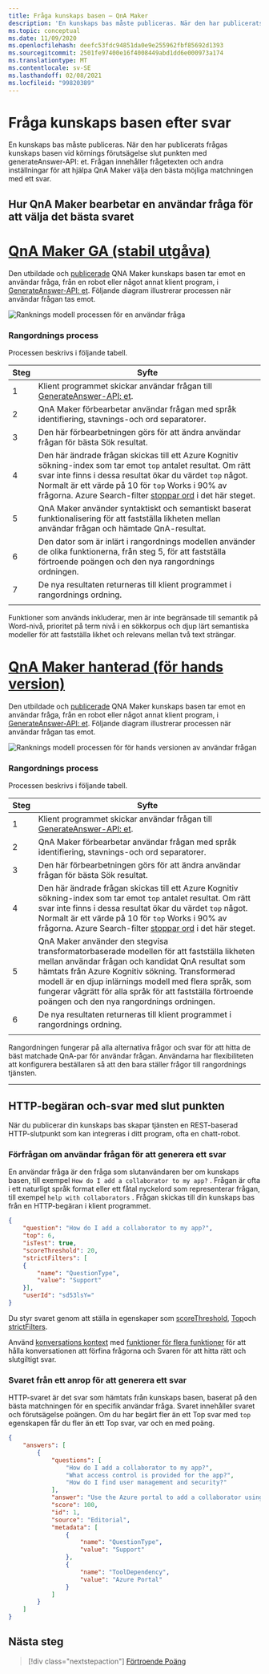 ```yaml
---
title: Fråga kunskaps basen – QnA Maker
description: 'En kunskaps bas måste publiceras. När den har publicerats frågas kunskaps basen vid körnings förutsägelse slut punkten med generateAnswer-API: et.'
ms.topic: conceptual
ms.date: 11/09/2020
ms.openlocfilehash: deefc53fdc94851da0e9e255962fbf85692d1393
ms.sourcegitcommit: 2501fe97400e16f4008449abd1dd6e000973a174
ms.translationtype: MT
ms.contentlocale: sv-SE
ms.lasthandoff: 02/08/2021
ms.locfileid: "99820389"
---
```

# <a name="query-the-knowledge-base-for-answers"></a>Fråga kunskaps basen efter svar

En kunskaps bas måste publiceras. När den har publicerats frågas kunskaps basen vid körnings förutsägelse slut punkten med generateAnswer-API: et. Frågan innehåller frågetexten och andra inställningar för att hjälpa QnA Maker välja den bästa möjliga matchningen med ett svar.

## <a name="how-qna-maker-processes-a-user-query-to-select-the-best-answer"></a>Hur QnA Maker bearbetar en användar fråga för att välja det bästa svaret

# <a name="qna-maker-ga-stable-release"></a>[QnA Maker GA (stabil utgåva)](#tab/v1)

Den utbildade och [publicerade](../quickstarts/create-publish-knowledge-base.md#publish-the-knowledge-base) QNA Maker kunskaps basen tar emot en användar fråga, från en robot eller något annat klient program, i [GenerateAnswer-API: et](../how-to/metadata-generateanswer-usage.md). Följande diagram illustrerar processen när användar frågan tas emot.

![Ranknings modell processen för en användar fråga](../media/qnamaker-concepts-knowledgebase/ranker-v1.png)

### <a name="ranker-process"></a>Rangordnings process

Processen beskrivs i följande tabell.

|Steg|Syfte|
|--|--|
|1|Klient programmet skickar användar frågan till [GenerateAnswer-API: et](../how-to/metadata-generateanswer-usage.md).|
|2|QnA Maker förbearbetar användar frågan med språk identifiering, stavnings-och ord separatorer.|
|3|Den här förbearbetningen görs för att ändra användar frågan för bästa Sök resultat.|
|4|Den här ändrade frågan skickas till ett Azure Kognitiv sökning-index som tar emot `top` antalet resultat. Om rätt svar inte finns i dessa resultat ökar du värdet `top` något. Normalt är ett värde på 10 för `top` Works i 90% av frågorna. Azure Search-filter [stoppar ord](https://github.com/Azure-Samples/azure-search-sample-data/blob/master/STOPWORDS.md) i det här steget.|
|5|QnA Maker använder syntaktiskt och semantiskt baserat funktionalisering för att fastställa likheten mellan användar frågan och hämtade QnA-resultat.|
|6|Den dator som är inlärt i rangordnings modellen använder de olika funktionerna, från steg 5, för att fastställa förtroende poängen och den nya rangordnings ordningen.|
|7|De nya resultaten returneras till klient programmet i rangordnings ordning.|
|||

Funktioner som används inkluderar, men är inte begränsade till semantik på Word-nivå, prioritet på term nivå i en sökkorpus och djup lärt semantiska modeller för att fastställa likhet och relevans mellan två text strängar.

# <a name="qna-maker-managed-preview-release"></a>[QnA Maker hanterad (för hands version)](#tab/v2)

Den utbildade och [publicerade](../quickstarts/create-publish-knowledge-base.md#publish-the-knowledge-base) QNA Maker kunskaps basen tar emot en användar fråga, från en robot eller något annat klient program, i [GenerateAnswer-API: et](../how-to/metadata-generateanswer-usage.md). Följande diagram illustrerar processen när användar frågan tas emot.

![Ranknings modell processen för för hands versionen av användar frågan](../media/qnamaker-concepts-knowledgebase/ranker-v2.png)

### <a name="ranker-process"></a>Rangordnings process

Processen beskrivs i följande tabell.

|Steg|Syfte|
|--|--|
|1|Klient programmet skickar användar frågan till [GenerateAnswer-API: et](../how-to/metadata-generateanswer-usage.md).|
|2|QnA Maker förbearbetar användar frågan med språk identifiering, stavnings-och ord separatorer.|
|3|Den här förbearbetningen görs för att ändra användar frågan för bästa Sök resultat.|
|4|Den här ändrade frågan skickas till ett Azure Kognitiv sökning-index som tar emot `top` antalet resultat. Om rätt svar inte finns i dessa resultat ökar du värdet `top` något. Normalt är ett värde på 10 för `top` Works i 90% av frågorna. Azure Search-filter [stoppar ord](https://github.com/Azure-Samples/azure-search-sample-data/blob/master/STOPWORDS.md) i det här steget.|
|5|QnA Maker använder den stegvisa transformatorbaserade modellen för att fastställa likheten mellan användar frågan och kandidat QnA resultat som hämtats från Azure Kognitiv sökning. Transformerad modell är en djup inlärnings modell med flera språk, som fungerar vågrätt för alla språk för att fastställa förtroende poängen och den nya rangordnings ordningen.|
|6|De nya resultaten returneras till klient programmet i rangordnings ordning.|
|||

Rangordningen fungerar på alla alternativa frågor och svar för att hitta de bäst matchade QnA-par för användar frågan. Användarna har flexibiliteten att konfigurera beställaren så att den bara ställer frågor till rangordnings tjänsten. 

---

## <a name="http-request-and-response-with-endpoint"></a>HTTP-begäran och-svar med slut punkten
När du publicerar din kunskaps bas skapar tjänsten en REST-baserad HTTP-slutpunkt som kan integreras i ditt program, ofta en chatt-robot.

### <a name="the-user-query-request-to-generate-an-answer"></a>Förfrågan om användar frågan för att generera ett svar

En användar fråga är den fråga som slutanvändaren ber om kunskaps basen, till exempel `How do I add a collaborator to my app?` . Frågan är ofta i ett naturligt språk format eller ett fåtal nyckelord som representerar frågan, till exempel `help with collaborators` . Frågan skickas till din kunskaps bas från en HTTP-begäran i klient programmet.

```json
{
    "question": "How do I add a collaborator to my app?",
    "top": 6,
    "isTest": true,
    "scoreThreshold": 20,
    "strictFilters": [
    {
        "name": "QuestionType",
        "value": "Support"
    }],
    "userId": "sd53lsY="
}
```

Du styr svaret genom att ställa in egenskaper som [scoreThreshold](./confidence-score.md#choose-a-score-threshold), [Top](../how-to/improve-knowledge-base.md#use-the-top-property-in-the-generateanswer-request-to-get-several-matching-answers)och [strictFilters](../how-to/metadata-generateanswer-usage.md#filter-results-with-strictfilters-for-metadata-tags).

Använd [konversations kontext](../how-to/metadata-generateanswer-usage.md#use-question-and-answer-results-to-keep-conversation-context) med [funktioner för flera funktioner](../how-to/multiturn-conversation.md) för att hålla konversationen att förfina frågorna och Svaren för att hitta rätt och slutgiltigt svar.

### <a name="the-response-from-a-call-to-generate-an-answer"></a>Svaret från ett anrop för att generera ett svar

HTTP-svaret är det svar som hämtats från kunskaps basen, baserat på den bästa matchningen för en specifik användar fråga. Svaret innehåller svaret och förutsägelse poängen. Om du har begärt fler än ett Top svar med `top` egenskapen får du fler än ett Top svar, var och en med poäng.

```json
{
    "answers": [
        {
            "questions": [
                "How do I add a collaborator to my app?",
                "What access control is provided for the app?",
                "How do I find user management and security?"
            ],
            "answer": "Use the Azure portal to add a collaborator using Access Control (IAM)",
            "score": 100,
            "id": 1,
            "source": "Editorial",
            "metadata": [
                {
                    "name": "QuestionType",
                    "value": "Support"
                },
                {
                    "name": "ToolDependency",
                    "value": "Azure Portal"
                }
            ]
        }
    ]
}
```


## <a name="next-steps"></a>Nästa steg

> [!div class="nextstepaction"]
> [Förtroende Poäng](./confidence-score.md)
